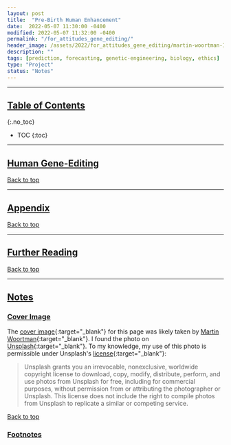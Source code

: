 ```yaml
---
layout: post
title:  "Pre-Birth Human Enhancement"
date:  2022-05-07 11:30:00 -0400
modified: 2022-05-07 11:32:00 -0400
permalink: "/for_attitudes_gene_editing/"
header_image: /assets/2022/for_attitudes_gene_editing/martin-woortman-IyMaEo0f728-unsplash.jpg
description: ""
tags: [prediction, forecasting, genetic-engineering, biology, ethics]
type: "Project"
status: "Notes"
---
```


---

## [Table of Contents](#top)
{:.no_toc}
* TOC
{:toc}

---

## [Human Gene-Editing](#human-gene-editing)

[Back to top](#top)

---

## [Appendix](#appendices)

[Back to top](#top)

---

## [Further Reading](#further-reading)

[Back to top](#top)

---

## [Notes](#notes)

### [Cover Image](#cover-image)

The [cover image][cover_image]{:target="_blank"} for this page was likely taken by [Martin Woortman][author]{:target="_blank"}. I found the photo on [Unsplash][unsplash]{:target="_blank"}. To my knowledge, my use of this photo is permissible under Unsplash's [license][lic]{:target="_blank"}:
> Unsplash grants you an irrevocable, nonexclusive, worldwide copyright license to download, copy, modify, distribute, perform, and use photos from Unsplash for free, including for commercial purposes, without permission from or attributing the photographer or Unsplash. This license does not include the right to compile photos from Unsplash to replicate a similar or competing service.

[cover_image]: https://unsplash.com/photos/IyMaEo0f728 "https://unsplash.com/photos/IyMaEo0f728"

[author]: https://unsplash.com/@martfoto1 "https://unsplash.com/@martfoto1"

[lic]: https://unsplash.com/license "https://unsplash.com/license"

[unsplash]: https://unsplash.com/ "https://unsplash.com/"

[Back to top](#top)

### [Footnotes](#footnotes)


[wiki_human_genome_editing]: https://en.wikipedia.org/wiki/Genome_editing "https://en.wikipedia.org/wiki/Genome_editing"

[wiki_cas12a]: https://en.wikipedia.org/wiki/Cas12a "https://en.wikipedia.org/wiki/Cas12a"

[wiki_assisted_reproductive_technology]: https://en.wikipedia.org/wiki/Assisted_reproductive_technology "https://en.wikipedia.org/wiki/Assisted_reproductive_technology"

[wiki_human_genetic_engineering]: https://en.wikipedia.org/wiki/Human_genetic_enhancement "https://en.wikipedia.org/wiki/Human_genetic_enhancement"

[wiki_biohappiness]: https://en.wikipedia.org/wiki/Biohappiness "https://en.wikipedia.org/wiki/Biohappiness"

[wiki_designer_baby]: https://en.wikipedia.org/wiki/Designer_baby "https://en.wikipedia.org/wiki/Designer_baby"

[wiki_genetic_factors_of_addiction]: https://en.wikipedia.org/wiki/Addiction#Genetic_factors "https://en.wikipedia.org/wiki/Addiction#Genetic_factors"

[wiki_new_eugenics]: https://en.wikipedia.org/wiki/New_eugenics "https://en.wikipedia.org/wiki/New_eugenics"

[wiki_procreative_beneficence]: https://en.wikipedia.org/wiki/Julian_Savulescu#Procreative_beneficence "https://en.wikipedia.org/wiki/Julian_Savulescu#Procreative_beneficence"

[wiki_polygenic_score]: https://en.wikipedia.org/wiki/Polygenic_score "https://en.wikipedia.org/wiki/Polygenic_score"

[wiki_crispr_gene_editing]: https://en.wikipedia.org/wiki/CRISPR_gene_editing "https://en.wikipedia.org/wiki/CRISPR_gene_editing"

[wiki_CRISPR]: https://en.wikipedia.org/wiki/CRISPR "https://en.wikipedia.org/wiki/CRISPR"
